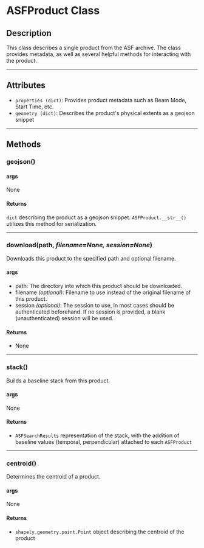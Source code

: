 # ASFProduct Class

## Description

This class describes a single product from the ASF archive. The class provides metadata, as well as several helpful methods for interacting with the product.

***

## Attributes
- `properties (dict)`: Provides product metadata such as Beam Mode, Start Time, etc.
- `geometry (dict)`: Describes the product's physical extents as a geojson snippet

<!-- netrc
how to build netrc file, link
OR auth with these options instead -->

***

## Methods

### geojson()

#### args
None

#### Returns
`dict` describing the product as a geojson snippet. `ASFProduct.__str__()` utilizes this method for serialization.
***
### download(path, _filename=None, session=None_)

Downloads this product to the specified path and optional filename.

#### args
- path: The directory into which this product should be downloaded.
- filename _(optional)_: Filename to use instead of the original filename of this product.
- session _(optional)_: The session to use, in most cases should be authenticated beforehand. If no session is provided, a blank (unauthenticated) session will be used.

#### Returns
- None
***
### stack()

Builds a baseline stack from this product.

#### args
None

#### Returns
- `ASFSearchResults` representation of the stack, with the addition of baseline values (temporal, perpendicular) attached to each `ASFProduct`
***
### centroid()

Determines the centroid of a product.

#### args
None

#### Returns
- `shapely.geometry.point.Point` object describing the centroid of the product

<!-- Will have more than geojson export; add this when other output options available -->